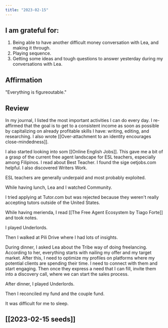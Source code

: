 ```yaml
---
title: "2023-02-15"
---
```

## I am grateful for:
1. Being able to have another difficult money conversation with Lea, and making it through.
2. Playing sequence.
3. Getting some ideas and tough questions to answer yesterday during my conversations with Lea.

## Affirmation

"Everything is figureoutable."

## Review

In my journal, I listed the most important activities I can do every day. I re-affirmed that the goal is to get to a consistent income as soon as possible by capitalizing on already profitable skills I have: writing, editing, and researching. I also wrote [[Over-attachment to an identity encourages close-mindedness]].

I also started looking into som [[Online English Jobs]]. This gave me a bit of a grasp of the current free agent landscape for ESL teachers, especially among Filipinos. I read about Best Teacher. I found the sige oetjobs.com helpful. I also discovered Writers Work.

ESL teachers are generally underpaid and most probably exploited.

While having lunch, Lea and I watched Community.

I tried applying at Tutor.com but was rejected because they weren't really accepting tutors outside of the United States.

While having merienda, I read [[The Free Agent Ecosystem by Tiago Forte]] and took notes.

I played Underlords.

Then I walked at Pili Drive where I had lots of insights.

During dinner, I asked Lea about the Tribe way of doing freelancing. According to her, everything starts with nailing my offer and my target market. After this, I need to optimize my profiles on platforms where my potential clients are spending their time. I need to connect with them and start engaging. Then once they express a need that I can fill, invite them into a discovery call, where we can start the sales process.

After dinner, I played Underlords.

Then I reconciled my fund and the couple fund.

It was difficult for me to sleep.

## [[2023-02-15 seeds]]
